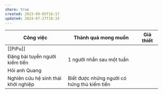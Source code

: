 ```yaml
---
share: true
created: 2023-09-05T16:17
updated: 2024-07-27T18:33
---
```

| Công việc                           | Thành quả mong muốn                         | Giả thiết |
| ----------------------------------- | ------------------------------------------- | --------- |
| [[PiPu]]                            |                                             |           |
| Đăng bài tuyển người kiếm tiền      | 1 người nhắn sau một tuần                   |           |
| Hỏi anh Quang                       |                                             |           |
| Nghiên cứu hệ sinh thái khởi nghiệp | Biết được những người có hứng thú kiếm tiền |           |
